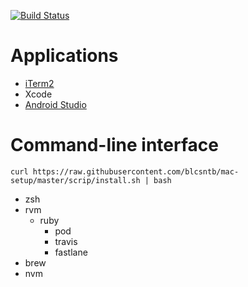 [![Build Status](https://travis-ci.org/blcsntb/mac-setup.svg?branch=master)](https://travis-ci.org/blcsntb/mac-setup)

# Applications

- [iTerm2](https://www.iterm2.com/downloads.html)
- Xcode
- [Android Studio](https://developer.android.com/studio/)

# Command-line interface

```
curl https://raw.githubusercontent.com/blcsntb/mac-setup/master/scrip/install.sh | bash
```

- zsh
- rvm
	- ruby
		- pod
		- travis
		- fastlane
- brew
- nvm
